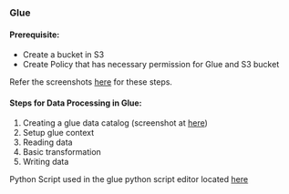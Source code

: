 ### Glue


#### Prerequisite:
- Create a bucket in S3
- Create Policy that has necessary permission for Glue and S3 bucket 

Refer the screenshots [here](./glue_create_job.md) for these steps.

#### Steps for Data Processing in Glue:
  1. Creating a glue data catalog (screenshot at [here](./glue_create_job.md))
  2. Setup glue context
  3. Reading data
  4. Basic transformation
  5. Writing data

Python Script used in the glue python script editor located [here](./glue_job_google_scholar.py)